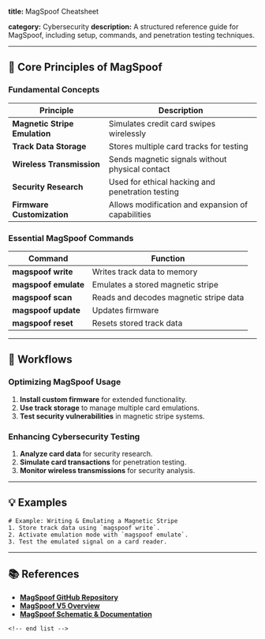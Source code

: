 **title:** MagSpoof Cheatsheet

**category:** Cybersecurity
**description:** A structured reference guide for MagSpoof, including setup, commands, and penetration testing techniques.

---

## 🔧 **Core Principles of MagSpoof**

### **Fundamental Concepts**

| Principle                           | Description                                       |
| ----------------------------------- | ------------------------------------------------- |
| **Magnetic Stripe Emulation** | Simulates credit card swipes wirelessly           |
| **Track Data Storage**        | Stores multiple card tracks for testing           |
| **Wireless Transmission**     | Sends magnetic signals without physical contact   |
| **Security Research**         | Used for ethical hacking and penetration testing  |
| **Firmware Customization**    | Allows modification and expansion of capabilities |

### **Essential MagSpoof Commands**

| Command                    | Function                               |
| -------------------------- | -------------------------------------- |
| **magspoof write**   | Writes track data to memory            |
| **magspoof emulate** | Emulates a stored magnetic stripe      |
| **magspoof scan**    | Reads and decodes magnetic stripe data |
| **magspoof update**  | Updates firmware                       |
| **magspoof reset**   | Resets stored track data               |

---

## 🔄 **Workflows**

### **Optimizing MagSpoof Usage**

1. **Install custom firmware** for extended functionality.
2. **Use track storage** to manage multiple card emulations.
3. **Test security vulnerabilities** in magnetic stripe systems.

### **Enhancing Cybersecurity Testing**

1. **Analyze card data** for security research.
2. **Simulate card transactions** for penetration testing.
3. **Monitor wireless transmissions** for security analysis.

---

## 💡 **Examples**

```plaintext
# Example: Writing & Emulating a Magnetic Stripe
1. Store track data using `magspoof write`.  
2. Activate emulation mode with `magspoof emulate`.  
3. Test the emulated signal on a card reader.  
```

---

## 📚 **References**

- **[MagSpoof GitHub Repository](https://github.com/samyk/magspoof/blob/master/magspoof-schematic-dip.sch)**
- **[MagSpoof V5 Overview](https://www.hackster.io/electronic-cats/read-and-spoof-masgtripes-with-magspoof-v5-189547)**
- **[MagSpoof Schematic &amp; Documentation](https://github.com/samyk/magspoof/blob/master/magspoof-schematic-dip.sch)**

```
<!-- end list -->
```
